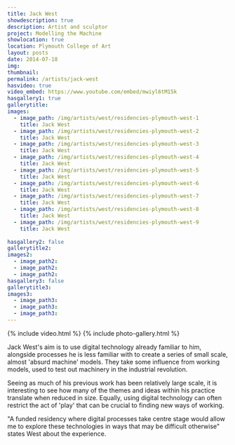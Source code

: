 ```yaml
---
title: Jack West
showdescription: true
description: Artist and sculptor
project: Modelling the Machine
showlocation: true
location: Plymouth College of Art 
layout: posts
date: 2014-07-18
img: 
thumbnail: 
permalink: /artists/jack-west
hasvideo: true
video_embed: https://www.youtube.com/embed/mwiyl6tM15k
hasgallery1: true   
gallerytitle: 
images:
  - image_path: /img/artists/west/residencies-plymouth-west-1
    title: Jack West 
  - image_path: /img/artists/west/residencies-plymouth-west-2
    title: Jack West 
  - image_path: /img/artists/west/residencies-plymouth-west-3
    title: Jack West 
  - image_path: /img/artists/west/residencies-plymouth-west-4
    title: Jack West 
  - image_path: /img/artists/west/residencies-plymouth-west-5
    title: Jack West 
  - image_path: /img/artists/west/residencies-plymouth-west-6
    title: Jack West 
  - image_path: /img/artists/west/residencies-plymouth-west-7
    title: Jack West 
  - image_path: /img/artists/west/residencies-plymouth-west-8
    title: Jack West 
  - image_path: /img/artists/west/residencies-plymouth-west-9
    title: Jack West 
                       
hasgallery2: false       
gallerytitle2:  
images2:
  - image_path2: 
  - image_path2: 
  - image_path2: 
hasgallery3: false    
gallerytitle3:  
images3:
  - image_path3: 
  - image_path3: 
  - image_path3:    
---
```


{% include video.html %}
{% include photo-gallery.html %}

Jack West's aim is to use digital technology already familiar to him, alongside processes he is less familiar with to create a series of small scale, almost 'absurd machine' models. They take some influence from working models, used to test out machinery in the industrial revolution. 

Seeing as much of his previous work has been relatively large scale, it is interesting to see how many of the themes and ideas within his practice translate when reduced in size. Equally, using digital technology can often restrict the act of 'play' that can be crucial to finding new ways of working. 

"A funded residency where digital processes take centre stage would allow me to explore these technologies in ways that may be difficult otherwise" states West about the experience. 

 






